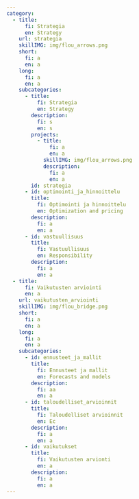```yaml
---
category:
  - title:
      fi: Strategia
      en: Strategy
    url: strategia
    skillIMG: img/flou_arrows.png
    short:
      fi: a
      en: a
    long:
      fi: a
      en: a
    subcategories:
      - title:
          fi: Strategia
          en: Strategy
        description:
          fi: s
          en: s
        projects:
          - title:
              fi: a
              en: a
            skillIMG: img/flou_arrows.png
            description:
              fi: a
              en: a
        id: strategia
      - id: optimointi_ja_hinnoittelu
        title:
          fi: Optimointi ja hinnoittelu
          en: Optimization and pricing
        description:
          fi: a
          en: a
      - id: vastuullisuus
        title:
          fi: Vastuullisuus
          en: Responsibility
        description:
          fi: a
          en: a
  - title:
      fi: Vaikutusten arviointi
      en: a
    url: vaikutusten_arviointi
    skillIMG: img/flou_bridge.png
    short:
      fi: a
      en: a
    long:
      fi: a
      en: a
    subcategories:
      - id: ennusteet_ja_mallit
        title:
          fi: Ennusteet ja mallit
          en: Forecasts and models
        description:
          fi: aa
          en: a
      - id: taloudelliset_arvioinnit
        title:
          fi: Taloudelliset arvioinnit
          en: Ec
        description:
          fi: a
          en: a
      - id: vaikutukset
        title:
          fi: Vaikutusten arvionti
          en: a
        description:
          fi: a
          en: a
---
```

